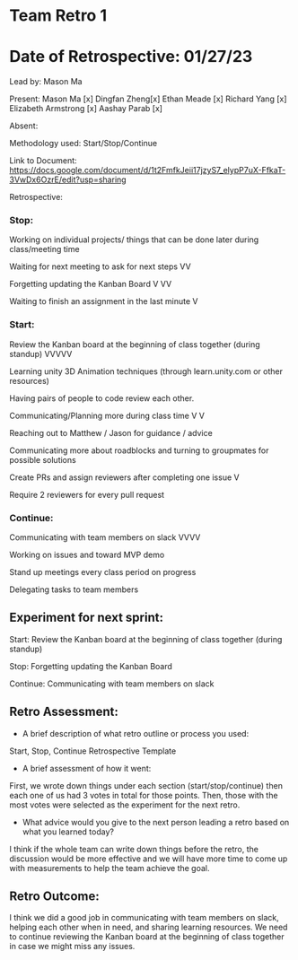 <h1> Team Retro 1 </h1> 

# Date of Retrospective: 01/27/23

Lead by: Mason Ma 

Present: Mason Ma [x] Dingfan Zheng[x] Ethan Meade [x] Richard Yang [x] Elizabeth Armstrong [x] Aashay Parab [x]

Absent:

Methodology used: Start/Stop/Continue 

Link to Document: https://docs.google.com/document/d/1t2FmfkJeii17jzyS7_elypP7uX-FfkaT-3VwDx6OzrE/edit?usp=sharing


Retrospective:

### Stop:

Working on individual projects/ things that can be done later during class/meeting time 

Waiting for next meeting to ask for next steps VV

Forgetting updating the Kanban Board V VV

Waiting to finish an assignment in the last minute V



### Start:

Review the Kanban board at the beginning of class together (during standup) VVVVV

Learning unity 3D Animation techniques (through learn.unity.com or other resources)

Having pairs of people to code review each other. 

Communicating/Planning more during class time V V

Reaching out to Matthew / Jason for guidance / advice

Communicating more about roadblocks and turning to groupmates for possible solutions

Create PRs and assign reviewers after completing one issue V

Require 2 reviewers for every pull request


### Continue:

Communicating with team members on slack  VVVV

Working on issues and toward MVP demo

Stand up meetings every class period on progress

Delegating tasks to team members 



## Experiment for next sprint: 

Start: Review the Kanban board at the beginning of class together (during standup)

Stop: Forgetting updating the Kanban Board

Continue: Communicating with team members on slack



## Retro Assessment:

* A brief description of what retro outline or process you used:

Start, Stop, Continue Retrospective Template

* A brief assessment of how it went:

First, we wrote down things under each section (start/stop/continue) then each one of us had 3 votes in total for those points. Then, those with the most votes were selected as the experiment for the next retro.

* What advice would you give to the next person leading a retro
  based on what you learned today?

I think if the whole team can write down things before the retro, the discussion would be more effective and we will have more time to come up with measurements to help the team achieve the goal.


## Retro Outcome:

I think we did a good job in communicating with team members on slack, helping each other when in need, and sharing learning resources. We need to continue reviewing the Kanban board at the beginning of class together in case we might miss any issues.
